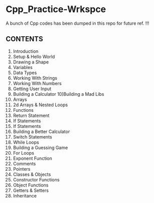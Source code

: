 # Cpp_Practice-Wrkspce
A bunch of Cpp codes has been dumped in this repo for future ref. !!!

CONTENTS 
-------------------------------
1) Introduction
2) Setup & Hello World
3) Drawing a Shape
4) Variables
5) Data Types
6) Working With Strings
7) Working With Numbers
8) Getting User Input
9) Building a Calculator
10)Building a Mad Libs
11) Arrays
12) 2d Arrays & Nested Loops
13) Functions
14) Return Statement
15) If Statements
16) If Statements
17) Building a Better Calculator
18) Switch Statements
19) While Loops
20) Building a Guessing Game
21) For Loops
22) Exponent Function
23) Comments
24) Pointers
25) Classes & Objects
26) Constructor Functions
27) Object Functions
28) Getters & Setters
29) Inheritance
